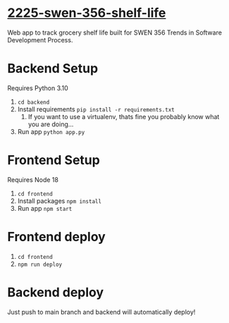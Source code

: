 # [2225-swen-356-shelf-life](https://ndawson.me/2225-swen-356-shelf-life/)

Web app to track grocery shelf life built for SWEN 356 Trends in Software Development Process.

# Backend Setup

Requires Python 3.10

1. `cd backend`
2. Install requirements `pip install -r requirements.txt`
   1. If you want to use a virtualenv, thats fine you probably know what you are doing...
3. Run app `python app.py`

# Frontend Setup

Requires Node 18

1. `cd frontend`
2. Install packages `npm install`
3. Run app `npm start`

# Frontend deploy
1. `cd frontend` 
2. `npm run deploy`

# Backend deploy
Just push to main branch and backend will automatically deploy!
